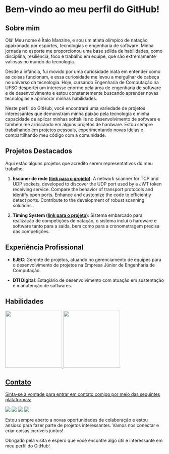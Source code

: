 # Bem-vindo ao meu perfil do GitHub!

## Sobre mim

Olá! Meu nome é Ítalo Manzine, e sou um atleta olímpico de natação apaixonado por esportes, tecnologias e engenharia de software. Minha jornada no esporte me proporcionou uma base sólida de habilidades, como disciplina, resiliência, foco e trabalho em equipe, que são extremamente valiosas no mundo da tecnologia.

Desde a infância, fui movido por uma curiosidade inata em entender como as coisas funcionam, e essa curiosidade me levou a mergulhar de cabeça no universo da tecnologia. Hoje, cursando Engenharia de Computação na UFSC despertei um interesse enorme pela área de engenharia de software e de desenvolvimento e estou constantemente buscando aprender novas tecnologias e aprimorar minhas habilidades.

Neste perfil do GitHub, você encontrará uma variedade de projetos interessantes que demonstram minha paixão pela tecnologia e minha capacidade de aplicar minhas softskills no desenvolvimento de software e também me arriscando em alguns projetos de hardware. Estou sempre trabalhando em projetos pessoais, experimentando novas ideias e compartilhando meu código com a comunidade.

## Projetos Destacados

Aqui estão alguns projetos que acredito serem representativos do meu trabalho:

1. **Escaner de rede ([link para o projeto](https://github.com/italomanzine/network-scanner-tcp-udp))**: A network scanner for TCP and UDP sockets, developed to discover the UDP port used by a JWT token receiving service. Compare the behavior of transport protocols and identify open ports. Enhance and customize the code to efficiently detect ports. Contribute to the development of robust scanning solutions..

2. **Timing System ([link para o projeto](https://github.com/italomanzine/timingSystem))**: Sistema embarcado para realização de competições de natação, o sistema incluí o hardware e software tanto para a saída, bem como para a cronometragem precisa das competições.

## Experiência Profissional

- **EJEC**: Gerente de projetos, atuando no gerenciamento de equipes para o desenvolvimento de projetos na Empresa Júnior de Engenharia de Computação.

- **DTI Digital**: Estagiário de desenvolvimento com atuação em sustentação e manutenção de softwares.

## Habilidades

<div>
<a href="https://github.com/italomanzine">
<img height="180em" src="https://github-readme-stats.vercel.app/api/top-langs/?username=italomanzine&layout=compact&langs_count=7&theme=dracula"/>
<img height="180em" src="https://github-readme-stats.vercel.app/api?username=italomanzine&show_icons=true&theme=dracula&include_all_commits=true&count_private=true"/>
</div>

## Contato

Sinta-se à vontade para entrar em contato comigo por meio das seguintes plataformas:

<div>
<a href="[https://instagram.com/seu-usuário-instagram-aqui](https://www.instagram.com/italomanzine/)" target="_blank"><img src="https://img.shields.io/badge/-Instagram-%23E4405F?style=for-the-badge&logo=instagram&logoColor=white" target="_blank"></a>
<a href="[https://www.twitch.tv/seu-usuário-aqui](https://twitter.com/italomanzine)" target="_blank"><img src="(https://img.shields.io/twitter/url?style=social)" target="_blank"></a>
<a href = "mailto:italomanzine@gmail.com"><img src="https://img.shields.io/badge/Gmail-D14836?style=for-the-badge&logo=gmail&logoColor=white" target="_blank"></a>
<a href="[https://www.linkedin.com/in/seu-usuário-linkedln-aqui](https://www.linkedin.com/in/italomanzine/)" target="_blank"><img src="https://img.shields.io/badge/-LinkedIn-%230077B5?style=for-the-badge&logo=linkedin&logoColor=white" target="_blank"></a>   
</div>

Estou sempre aberto a novas oportunidades de colaboração e estou ansioso para fazer parte de projetos interessantes. Vamos nos conectar e criar coisas incríveis juntos!

Obrigado pela visita e espero que você encontre algo útil e interessante em meu perfil do GitHub!
